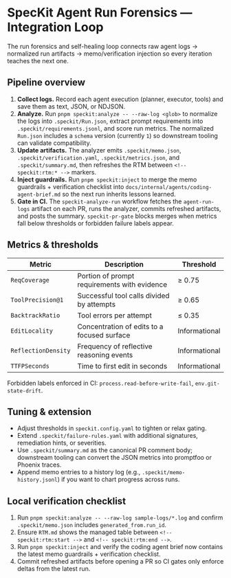 # SpecKit Agent Run Forensics — Integration Loop

The run forensics and self-healing loop connects raw agent logs → normalized run artifacts → memo/verification injection so every iteration teaches the next one.

## Pipeline overview

1. **Collect logs.** Record each agent execution (planner, executor, tools) and save them as text, JSON, or NDJSON.
2. **Analyze.** Run `pnpm speckit:analyze -- --raw-log <glob>` to normalize the logs into `.speckit/Run.json`, extract prompt requirements into `.speckit/requirements.jsonl`, and score run metrics. The normalized `Run.json` includes a `schema` version (currently `1`) so downstream tooling can validate compatibility.
3. **Update artifacts.** The analyzer emits `.speckit/memo.json`, `.speckit/verification.yaml`, `.speckit/metrics.json`, and `.speckit/summary.md`, then refreshes the RTM between `<!-- speckit:rtm:* -->` markers.
4. **Inject guardrails.** Run `pnpm speckit:inject` to merge the memo guardrails + verification checklist into `docs/internal/agents/coding-agent-brief.md` so the next run inherits lessons learned.
5. **Gate in CI.** The `speckit-analyze-run` workflow fetches the `agent-run-logs` artifact on each PR, runs the analyzer, commits refreshed artifacts, and posts the summary. `speckit-pr-gate` blocks merges when metrics fall below thresholds or forbidden failure labels appear.

## Metrics & thresholds

| Metric | Description | Threshold |
| --- | --- | --- |
| `ReqCoverage` | Portion of prompt requirements with evidence | ≥ 0.75 |
| `ToolPrecision@1` | Successful tool calls divided by attempts | ≥ 0.65 |
| `BacktrackRatio` | Tool errors per attempt | ≤ 0.35 |
| `EditLocality` | Concentration of edits to a focused surface | Informational |
| `ReflectionDensity` | Frequency of reflective reasoning events | Informational |
| `TTFPSeconds` | Time to first edit in seconds | Informational |

Forbidden labels enforced in CI: `process.read-before-write-fail`, `env.git-state-drift`.

## Tuning & extension

- Adjust thresholds in `speckit.config.yaml` to tighten or relax gating.
- Extend `.speckit/failure-rules.yaml` with additional signatures, remediation hints, or severities.
- Use `.speckit/summary.md` as the canonical PR comment body; downstream tooling can convert the JSON metrics into promptfoo or Phoenix traces.
- Append memo entries to a history log (e.g., `.speckit/memo-history.jsonl`) if you want to chart progress across runs.

## Local verification checklist

1. Run `pnpm speckit:analyze -- --raw-log sample-logs/*.log` and confirm `.speckit/memo.json` includes `generated_from.run_id`.
2. Ensure `RTM.md` shows the managed table between `<!-- speckit:rtm:start -->` and `<!-- speckit:rtm:end -->`.
3. Run `pnpm speckit:inject` and verify the coding agent brief now contains the latest memo guardrails + verification checklist.
4. Commit refreshed artifacts before opening a PR so CI gates only enforce deltas from the latest run.
